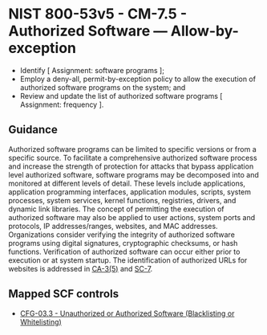 # NIST 800-53v5 - CM-7.5 - Authorized Software — Allow-by-exception
- Identify \[ Assignment: software programs \];
- Employ a deny-all, permit-by-exception policy to allow the execution of authorized software programs on the system; and
- Review and update the list of authorized software programs \[ Assignment: frequency \].
## Guidance
Authorized software programs can be limited to specific versions or from a specific source. To facilitate a comprehensive authorized software process and increase the strength of protection for attacks that bypass application level authorized software, software programs may be decomposed into and monitored at different levels of detail. These levels include applications, application programming interfaces, application modules, scripts, system processes, system services, kernel functions, registries, drivers, and dynamic link libraries. The concept of permitting the execution of authorized software may also be applied to user actions, system ports and protocols, IP addresses/ranges, websites, and MAC addresses. Organizations consider verifying the integrity of authorized software programs using digital signatures, cryptographic checksums, or hash functions. Verification of authorized software can occur either prior to execution or at system startup. The identification of authorized URLs for websites is addressed in [CA-3(5)](#ca-3.5) and [SC-7](#sc-7).
## Mapped SCF controls
- [CFG-03.3 - Unauthorized or Authorized Software (Blacklisting or Whitelisting)](../scf/cfg-033-unauthorizedorauthorizedsoftwareblacklistingorwhitelisting.md)
